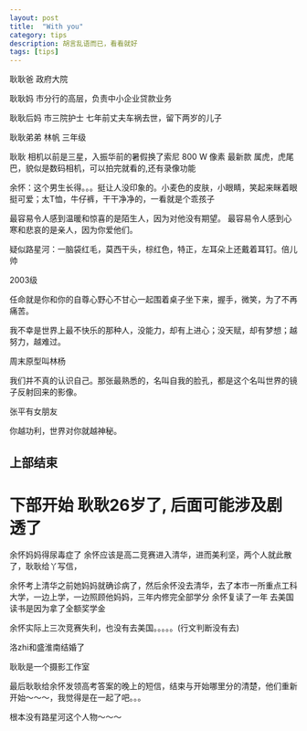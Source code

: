 ```yaml
---
layout: post
title:  "With you"
category: tips
description: 胡言乱语而已，看看就好
tags: [tips]
---
```



耿耿爸 政府大院

耿耿妈 市分行的高层，负责中小企业贷款业务

耿耿后妈 市三院护士 七年前丈夫车祸去世，留下两岁的儿子

耿耿弟弟 林帆 三年级


耿耿 相机以前是三星，入振华前的暑假换了索尼 800 W 像素 最新款 属虎，虎尾巴，貌似是数码相机，可以拍完就看的,还有录像功能

余怀：这个男生长得。。。挺让人没印象的。小麦色的皮肤，小眼睛，笑起来眯着眼挺可爱；太T恤，牛仔裤，干干净净的，一看就是个乖孩子


最容易令人感到温暖和惊喜的是陌生人，因为对他没有期望。
最容易令人感到心寒和悲哀的是亲人，因为你爱他们。


疑似路星河：一脑袋红毛，莫西干头，棕红色，特正，左耳朵上还戴着耳钉。倍儿帅

2003级

任命就是你和你的自尊心野心不甘心一起围着桌子坐下来，握手，微笑，为了不再痛苦。

我不幸是世界上最不快乐的那种人，没能力，却有上进心；没天赋，却有梦想；越努力，越难过。


周末原型叫林杨

我们并不真的认识自己。那张最熟悉的，名叫自我的脸孔，都是这个名叫世界的镜子反射回来的影像。

张平有女朋友

你越功利，世界对你就越神秘。

## 上部结束

# 下部开始 耿耿26岁了, 后面可能涉及剧透了

















余怀妈妈得尿毒症了
余怀应该是高二竞赛进入清华，进而美利坚，两个人就此散了，耿耿给丫写信，

余怀考上清华之前她妈妈就确诊病了，然后余怀没去清华，去了本市一所重点工科大学，一边上学，一边照顾他妈妈，三年内修完全部学分
余怀复读了一年
去美国读书是因为拿了全额奖学金

余怀实际上三次竞赛失利，也没有去美国。。。。。(行文判断没有去)

洛zhi和盛淮南结婚了


耿耿是一个摄影工作室


最后耿耿给余怀发领高考答案的晚上的短信，结束与开始哪里分的清楚，他们重新开始～～～，我觉得是在一起了吧。。。

根本没有路星河这个人物～～～
